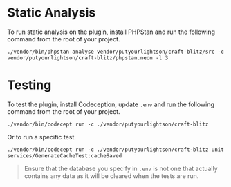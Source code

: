 # Static Analysis

To run static analysis on the plugin, install PHPStan and run the following command from the root of your project.

    ./vendor/bin/phpstan analyse vendor/putyourlightson/craft-blitz/src -c vendor/putyourlightson/craft-blitz/phpstan.neon -l 3

# Testing

To test the plugin, install Codeception, update `.env` and run the following command from the root of your project.

    ./vendor/bin/codecept run -c ./vendor/putyourlightson/craft-blitz

Or to run a specific test.

    ./vendor/bin/codecept run -c ./vendor/putyourlightson/craft-blitz unit services/GenerateCacheTest:cacheSaved

> Ensure that the database you specify in `.env` is not one that actually contains any data as it will be cleared when the tests are run. 
